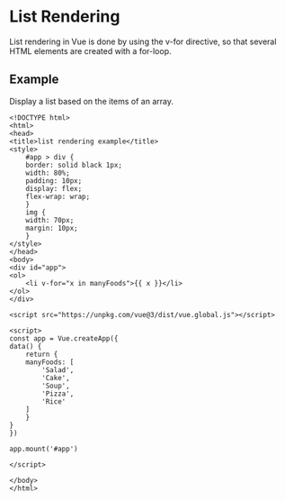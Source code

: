 # List Rendering
List rendering in Vue is done by using the v-for directive, so that several HTML elements are created with a for-loop.

## Example
Display a list based on the items of an array.

    <!DOCTYPE html>
    <html>
    <head>
    <title>list rendering example</title>
    <style>
        #app > div {
        border: solid black 1px;
        width: 80%;
        padding: 10px;
        display: flex;
        flex-wrap: wrap;
        }
        img {
        width: 70px;
        margin: 10px;
        }
    </style>
    </head>
    <body>
    <div id="app">
    <ol>
        <li v-for="x in manyFoods">{{ x }}</li>
    </ol>
    </div>

    <script src="https://unpkg.com/vue@3/dist/vue.global.js"></script>

    <script>
    const app = Vue.createApp({
    data() {
        return {
        manyFoods: [
            'Salad',
            'Cake',
            'Soup',
            'Pizza',
            'Rice'
        ]
        }
    }
    })
    
    app.mount('#app')

    </script>

    </body>
    </html>